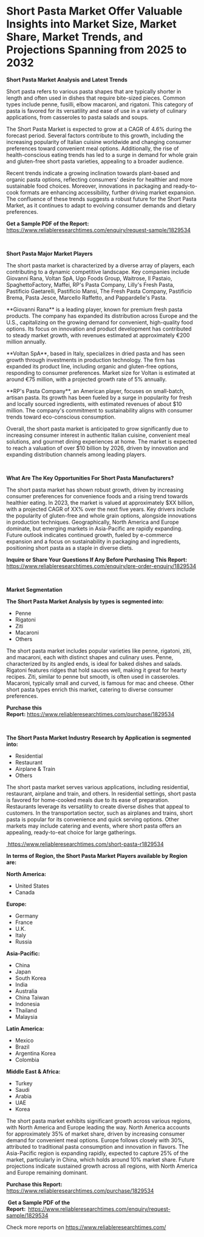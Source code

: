 <p><h1>Short Pasta Market Offer Valuable Insights into Market Size, Market Share, Market Trends, and Projections Spanning from 2025 to 2032</h1></p><p><strong>Short Pasta Market Analysis and Latest Trends</strong></p>
<p><p>Short pasta refers to various pasta shapes that are typically shorter in length and often used in dishes that require bite-sized pieces. Common types include penne, fusilli, elbow macaroni, and rigatoni. This category of pasta is favored for its versatility and ease of use in a variety of culinary applications, from casseroles to pasta salads and soups.</p><p>The Short Pasta Market is expected to grow at a CAGR of 4.6% during the forecast period. Several factors contribute to this growth, including the increasing popularity of Italian cuisine worldwide and changing consumer preferences toward convenient meal options. Additionally, the rise of health-conscious eating trends has led to a surge in demand for whole grain and gluten-free short pasta varieties, appealing to a broader audience.</p><p>Recent trends indicate a growing inclination towards plant-based and organic pasta options, reflecting consumers' desire for healthier and more sustainable food choices. Moreover, innovations in packaging and ready-to-cook formats are enhancing accessibility, further driving market expansion. The confluence of these trends suggests a robust future for the Short Pasta Market, as it continues to adapt to evolving consumer demands and dietary preferences.</p></p>
<p><strong>Get a Sample PDF of the Report:&nbsp;</strong> <a href="https://www.reliableresearchtimes.com/enquiry/request-sample/1829534?utm_campaign=2203&utm_medium=2&utm_source=Github&utm_content=ia&utm_term=07042025&utm_id=short-pasta">https://www.reliableresearchtimes.com/enquiry/request-sample/1829534</a></p>
<p>&nbsp;</p>
<p><strong>Short Pasta Major Market Players</strong></p>
<p><p>The short pasta market is characterized by a diverse array of players, each contributing to a dynamic competitive landscape. Key companies include Giovanni Rana, Voltan SpA, Ugo Foods Group, Waitrose, Il Pastaio, SpaghettoFactory, Maffei, RP's Pasta Company, Lilly's Fresh Pasta, Pastificio Gaetarelli, Pastificio Mansi, The Fresh Pasta Company, Pastificio Brema, Pasta Jesce, Marcello Raffetto, and Pappardelle's Pasta.</p><p>**Giovanni Rana** is a leading player, known for premium fresh pasta products. The company has expanded its distribution across Europe and the U.S., capitalizing on the growing demand for convenient, high-quality food options. Its focus on innovation and product development has contributed to steady market growth, with revenues estimated at approximately €200 million annually.</p><p>**Voltan SpA**, based in Italy, specializes in dried pasta and has seen growth through investments in production technology. The firm has expanded its product line, including organic and gluten-free options, responding to consumer preferences. Market size for Voltan is estimated at around €75 million, with a projected growth rate of 5% annually.</p><p>**RP's Pasta Company**, an American player, focuses on small-batch, artisan pasta. Its growth has been fueled by a surge in popularity for fresh and locally sourced ingredients, with estimated revenues of about $10 million. The company's commitment to sustainability aligns with consumer trends toward eco-conscious consumption.</p><p>Overall, the short pasta market is anticipated to grow significantly due to increasing consumer interest in authentic Italian cuisine, convenient meal solutions, and gourmet dining experiences at home. The market is expected to reach a valuation of over $10 billion by 2026, driven by innovation and expanding distribution channels among leading players.</p></p>
<p>&nbsp;</p>
<p><strong>What Are The Key Opportunities For Short Pasta Manufacturers?</strong></p>
<p><p>The short pasta market has shown robust growth, driven by increasing consumer preferences for convenience foods and a rising trend towards healthier eating. In 2023, the market is valued at approximately $XX billion, with a projected CAGR of XX% over the next five years. Key drivers include the popularity of gluten-free and whole grain options, alongside innovations in production techniques. Geographically, North America and Europe dominate, but emerging markets in Asia-Pacific are rapidly expanding. Future outlook indicates continued growth, fueled by e-commerce expansion and a focus on sustainability in packaging and ingredients, positioning short pasta as a staple in diverse diets.</p></p>
<p><strong>Inquire or Share Your Questions If Any Before Purchasing This Report:</strong> <a href="https://www.reliableresearchtimes.com/enquiry/pre-order-enquiry/1829534?utm_campaign=2203&utm_medium=2&utm_source=Github&utm_content=ia&utm_term=07042025&utm_id=short-pasta">https://www.reliableresearchtimes.com/enquiry/pre-order-enquiry/1829534</a></p>
<p>&nbsp;</p>
<p><strong>Market Segmentation</strong></p>
<p><strong>The Short Pasta Market Analysis by types is segmented into:</strong></p>
<p><ul><li>Penne</li><li>Rigatoni</li><li>Ziti</li><li>Macaroni</li><li>Others</li></ul></p>
<p><p>The short pasta market includes popular varieties like penne, rigatoni, ziti, and macaroni, each with distinct shapes and culinary uses. Penne, characterized by its angled ends, is ideal for baked dishes and salads. Rigatoni features ridges that hold sauces well, making it great for hearty recipes. Ziti, similar to penne but smooth, is often used in casseroles. Macaroni, typically small and curved, is famous for mac and cheese. Other short pasta types enrich this market, catering to diverse consumer preferences.</p></p>
<p><strong>Purchase this Report:&nbsp;</strong><a href="https://www.reliableresearchtimes.com/purchase/1829534?utm_campaign=2203&utm_medium=2&utm_source=Github&utm_content=ia&utm_term=07042025&utm_id=short-pasta">https://www.reliableresearchtimes.com/purchase/1829534</a></p>
<p>&nbsp;</p>
<p><strong>The Short Pasta Market Industry Research by Application is segmented into:</strong></p>
<p><ul><li>Residential</li><li>Restaurant</li><li>Airplane & Train</li><li>Others</li></ul></p>
<p><p>The short pasta market serves various applications, including residential, restaurant, airplane and train, and others. In residential settings, short pasta is favored for home-cooked meals due to its ease of preparation. Restaurants leverage its versatility to create diverse dishes that appeal to customers. In the transportation sector, such as airplanes and trains, short pasta is popular for its convenience and quick serving options. Other markets may include catering and events, where short pasta offers an appealing, ready-to-eat choice for large gatherings.</p></p>
<p><a href="https://www.reliableresearchtimes.com/short-pasta-r1829534?utm_campaign=2203&utm_medium=2&utm_source=Github&utm_content=ia&utm_term=07042025&utm_id=short-pasta">&nbsp;https://www.reliableresearchtimes.com/short-pasta-r1829534</a></p>
<p><strong>In terms of Region, the Short Pasta Market Players available by Region are:</strong></p>
<p>
    <p> <strong> North America: </strong>
        <ul>
            <li>United States</li>
            <li>Canada</li>
        </ul>
        </p> 
    <p> <strong> Europe: </strong>
        <ul>
            <li>Germany</li>
            <li>France</li>
            <li>U.K.</li>
            <li>Italy</li>
            <li>Russia</li>
        </ul>
        </p> 
    <p> <strong> Asia-Pacific: </strong>
        <ul>
            <li>China</li>
            <li>Japan</li>
            <li>South Korea</li>
            <li>India</li>
            <li>Australia</li>
            <li>China Taiwan</li>
            <li>Indonesia</li>
            <li>Thailand</li>
            <li>Malaysia</li>
        </ul>
        </p> 
    <p> <strong> Latin America: </strong>
        <ul>
            <li>Mexico</li>
            <li>Brazil</li>
            <li>Argentina Korea</li>
            <li>Colombia</li>
        </ul>
        </p> 
    <p> <strong> Middle East & Africa: </strong>
        <ul>
            <li>Turkey</li>
            <li>Saudi</li>
            <li>Arabia</li>
            <li>UAE</li>
            <li>Korea</li>
        </ul>
    </p>
    </p>
<p><p>The short pasta market exhibits significant growth across various regions, with North America and Europe leading the way. North America accounts for approximately 35% of market share, driven by increasing consumer demand for convenient meal options. Europe follows closely with 30%, attributed to traditional pasta consumption and innovation in flavors. The Asia-Pacific region is expanding rapidly, expected to capture 25% of the market, particularly in China, which holds around 10% market share. Future projections indicate sustained growth across all regions, with North America and Europe remaining dominant.</p></p>
<p><strong>Purchase this Report: </strong><a href="https://www.reliableresearchtimes.com/purchase/1829534?utm_campaign=2203&utm_medium=2&utm_source=Github&utm_content=ia&utm_term=07042025&utm_id=short-pasta">https://www.reliableresearchtimes.com/purchase/1829534</a></p>
<p>&nbsp;<strong>Get a Sample PDF of the Report:&nbsp;&nbsp;</strong><a href="https://www.reliableresearchtimes.com/enquiry/request-sample/1829534?utm_campaign=2203&utm_medium=2&utm_source=Github&utm_content=ia&utm_term=07042025&utm_id=short-pasta">https://www.reliableresearchtimes.com/enquiry/request-sample/1829534</a></p>
<p><strong></strong></p>
<p>Check more reports on <a href="https://www.reliableresearchtimes.com/?utm_campaign=2203&utm_medium=2&utm_source=Github&utm_content=ia&utm_term=07042025&utm_id=short-pasta">https://www.reliableresearchtimes.com/</a></p>